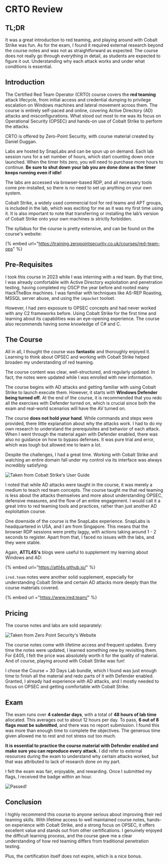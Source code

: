 # CRTO Review

## TL;DR

It was a great introduction to red teaming, and playing around with Cobalt Strike was fun.  As for the exam, I found it required external research beyond the course notes and was not as straightforward as expected. The course does not really go through everything in detail, as students are expected to figure it out. Understanding why each attack works and under what conditions is essential.

## Introduction

The Certified Red Team Operator (CRTO) course covers the **red teaming** attack lifecycle, from initial access and credential dumping to privilege escalation on Windows machines and lateral movement across them. The course is entirely self-paced and online, covering Active Directory (AD) attacks and misconfigurations. What stood out most to me was its focus on Operational Security (OPSEC) and hands-on use of Cobalt Strike to perform the attacks.

CRTO is offered by Zero-Point Security, with course material created by Daniel Duggan.

Labs are hosted by SnapLabs and can be spun up on demand. Each lab session runs for a set number of hours, which start counting down once launched. When the timer hits zero, you will need to purchase more hours to continue. **Be sure to shut down your lab you are done done as the timer keeps running even if idle!**

The labs are accessed via browser-based RDP, and all necessary tools come pre-installed, so there is no need to set up anything on your own system.

Cobalt Strike, a widely used commercial tool for red teams and APT groups, is included in the lab, which was exciting for me as it was my first time using it. It is also important to note that transferring or installing the lab’s version of Cobalt Strike onto your own machines is strictly forbidden.

The syllabus for the course is pretty extensive, and can be found on the course's website:

{% embed url="https://training.zeropointsecurity.co.uk/courses/red-team-ops" %}

## Pre-Requisites

I took this course in 2023 while I was interning with a red team. By that time, I was already comfortable with Active Directory exploitation and penetration testing, having completed my OSCP the year before and rooted many HackTheBox machines. I was familiar with techniques like AS-REP Roasting, MSSQL server abuse, and using the `impacket` toolset.

However, I had zero exposure to OPSEC concepts and had never worked with any C2 frameworks before. Using Cobalt Strike for the first time and learning about its capabilities was an eye-opening experience. The course also recommends having some knowledge of C# and C.

## The Course

All in all, I thought the course was **fantastic** and thoroughly enjoyed it. Learning to think about OPSEC and working with Cobalt Strike helped broaden my understanding of red teaming.

The course content was clear, well-structured, and regularly updated. In fact, the notes were updated while I was enrolled with new information.

The course begins with AD attacks and getting familiar with using Cobalt Strike to launch execute them. However, it starts with **Windows Defender being turned off.** At the end of the course, it is recommended that you redo all the exercises with Defender turned on, which is crucial since both the exam and real-world scenarios will have the AV turned on.

The course **does not hold your hand**. While commands and steps were provided, there little explanation about why the attacks work. I had to do my own research to understand the prerequisites and behavior of each attack. When I went through the material again with Defender enabled, there was also no guidance on how to bypass defenses. It was pure trial and error, which was tough but allowed me to learn a lot.

Despite the challenges, I had a great time. Working with Cobalt Strike and watching an entire domain fall under my control via its interface was always incredibly satisfying:

![Taken from Cobalt Strike's User Guide](../../../.gitbook/assets/crto-review-image-1.png)

I noted that while AD attacks were taught in the course, it was merely a medium to teach red team concepts. The course taught me that red teaming is less about the attacks themselves and more about understanding OPSEC, defensive measures, and the flow of an entire engagement. I would call it a great intro to red teaming tools and practices, rather than just another AD exploitation course.

One downside of the course is the SnapLabs experience. SnapLabs is headquartered in USA, and I am from Singapore. This means that the browser RDP sessions were pretty laggy, with actions taking around 1 - 2 seconds to register. Apart from that, I faced no issues with the labs, and they were stable.

Again, **ATTL4S's** blogs were useful to supplement my learning about Windows and AD:

{% embed url="https://attl4s.github.io/" %}

`ired.team` notes were another solid supplement, especially for understanding Cobalt Strike and certain AD attacks more deeply than the course materials covered.

{% embed url ="https://www.ired.team/" %}

## Pricing

The course notes and labs are sold separately:

![Taken from Zero Point Security's Website](../../../.gitbook/assets/crto-review-image.png)

The course notes come with lifetime access and frequent updates. Every time the notes were updated, I learned something new by revisiting them. For £405, I felt the price was absolutely worth it for the quality of material. And of course, playing around with Cobalt Strike was fun!

I chose the Course + 30 Days Lab bundle, which I found was just enough time to finish all the material and redo parts of it with Defender enabled. Granted, I already had experience with AD attacks, and I mostly needed to focus on OPSEC and getting comfortable with Cobalt Strike.

## Exam

The exam runs over **4 calendar days**, with a total of **48 hours of lab time** allocated. This averages out to about 12 hours per day. To pass, **6 out of 8 flags must be submitted**, and there was no report submission. I found this was more than enough time to complete the objectives. The generous time given allowed me to rest and not stress out too much.

**It is essential to practice the course material with Defender enabled and make sure you can reproduce every attack.** I did refer to external resources during the exam to understand why certain attacks worked, but that was attributed to lack of research done on my part.

I felt the exam was fair, enjoyable, and rewarding. Once I submitted my flags, I received the badge within an hour.

![Passed!](../../../.gitbook/assets/crto-review-image-2.png)

## Conclusion

I highly recommend this course to anyone serious about improving their red teaming skills. With lifetime access to well maintained course notes, hands-on experience with Cobalt Strike, and a strong focus on OPSEC, it offers excellent value and stands out from other certifications. I genuinely enjoyed the difficult learning process, and the course gave me a clear understanding of how red teaming differs from traditional penetration testing.

Plus, the certification itself does not expire, which is a nice bonus.